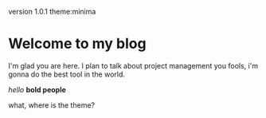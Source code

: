version 1.0.1
theme:minima
# Welcome to my blog

I'm glad you are here. I plan to talk about project management you fools,
i'm gonna do the best tool in the world. 

*hello*
**bold people**

what, where is the theme? 
